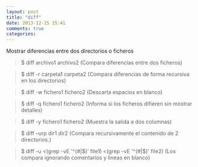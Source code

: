 ```yaml
---
layout: post
title: "diff"
date: 2013-12-15 15:41
comments: true
categories: 
---
```

Mostrar diferencias entre dos directorios o ficheros

>$ diff archivo1 archivo2 (Compara diferencias entre dos ficheros)

>$ diff -r carpeta1 carpeta2 (Compara diferencias de forma recursiva en los directorios)

>$ diff -w fichero1 fichero2  (Descarta espacios en blanco)

>$ diff -q fichero1 fichero2   (Informa si los ficheros difieren sin mostrar detalles)

>$ diff -y fichero1 fichero2   (Muestra la salida a dos columnas)

>$ diff –urp dir1 dir2 (Compara recursivamente el contenido de 2 directorios.)

>$ diff -u <(grep -vE '^(#|$)' file1) <(grep -vE '^(#|$)' file2) (Los compara ignorando comentarios y lineas en blanco)

